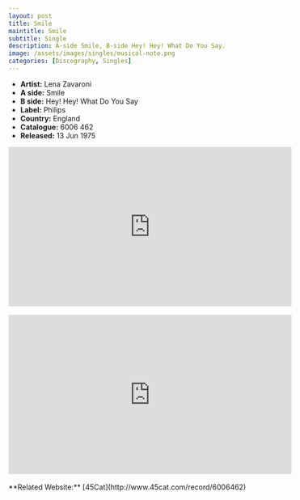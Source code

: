 ```yaml
---
layout: post
title: Smile
maintitle: Smile
subtitle: Single
description: A-side Smile, B-side Hey! Hey! What Do You Say.
image: /assets/images/singles/musical-note.png
categories: [Discography, Singles]
---
```


<!-- ![27575622609](27575622609.jpg) -->

* **Artist:** Lena Zavaroni
* **A side:** Smile
* **B side:** Hey! Hey! What Do You Say
* **Label:** Philips
* **Country:** England
* **Catalogue:** 6006 462
* **Released:** 13 Jun 1975

<div class="responsive-video">
<iframe width="560" height="315" src="https://www.youtube-nocookie.com/embed/SnoVhd725zY?rel=0" frameborder="0" allow="accelerometer; autoplay; encrypted-media; gyroscope; picture-in-picture" allowfullscreen></iframe>
</div>
<br />
<div class="responsive-video">
<iframe width="560" height="315" src="https://www.youtube-nocookie.com/embed/6KbkUiGtWBM?rel=0" frameborder="0" allow="accelerometer; autoplay; encrypted-media; gyroscope; picture-in-picture" allowfullscreen></iframe>
</div>
<br />
**Related Website:**
<span class="post-categories">[45Cat](http://www.45cat.com/record/6006462)</span>

<!--

{% for post in site.categories.singles %}
 <li><span>{{ post.date | date_to_string }}</span> &nbsp; <a href="{{ post.url }}">{{ post.title }}</a></li>
{% endfor %}

-->
